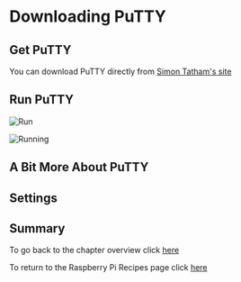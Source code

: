 # Downloading PuTTY

## Get PuTTY

You can download PuTTY directly from <a href="http://www.chiark.greenend.org.uk/~sgtatham/putty/download.html" target="_blank">Simon Tatham's site</a>

## Run PuTTY

[](link)

![Run](https://domhnallohanlon.github.io/rpi/img/putty00.png "Double click to run")

![Running](https://domhnallohanlon.github.io/rpi/img/putty01.png "What you should see")

## A Bit More About PuTTY

## Settings

## Summary

To go back to the chapter overview click [here](mdwiki.html#!00overview.md)

To return to the Raspberry Pi Recipes page click [here](http://domhnallohanlon.github.io/rpi)